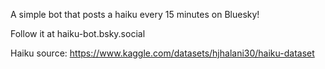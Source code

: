 A simple bot that posts a haiku every 15 minutes on Bluesky!

Follow it at haiku-bot.bsky.social 

Haiku source: https://www.kaggle.com/datasets/hjhalani30/haiku-dataset